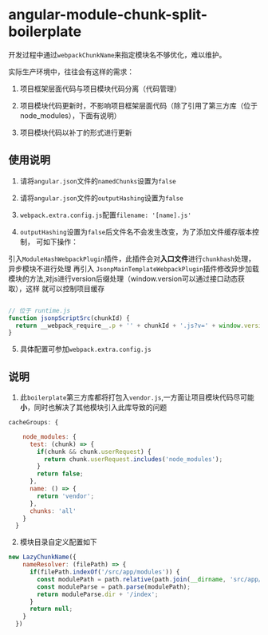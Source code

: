 # angular-module-chunk-split-boilerplate

开发过程中通过`webpackChunkName`来指定模块名不够优化，难以维护。


实际生产环境中，往往会有这样的需求：

  1. 项目框架层面代码与项目模块代码分离（代码管理）
  
  2. 项目模块代码更新时，不影响项目框架层面代码（除了引用了第三方库（位于node_modules），下面有说明）
  
  3. 项目模块代码以补丁的形式进行更新
  
  
## 使用说明

1. 请将`angular.json`文件的`namedChunks`设置为`false`

2. 请将`angular.json`文件的`outputHashing`设置为`false`

3. `webpack.extra.config.js`配置`filename: '[name].js'`

4. `outputHashing`设置为`false`后文件名不会发生改变，为了添加文件缓存版本控制， 可如下操作：

引入`ModuleHashWebpackPlugin`插件，此插件会对**入口文件**进行`chunkhash`处理，异步模块不进行处理
再引入 `JsonpMainTemplateWebpackPlugin`插件修改异步加载模块的方法,对js进行version后缀处理（window.version可以通过接口动态获取），这样
就可以控制项目缓存

```javascript

// 位于 runtime.js
function jsonpScriptSrc(chunkId) {
  return __webpack_require__.p + '' + chunkId + '.js?v=' + window.version || '';
}

```

5. 具体配置可参加`webpack.extra.config.js`

## 说明

1. 此`boilerplate`第三方库都将打包入`vendor.js`,一方面让项目模块代码尽可能**小**，同时也解决了其他模块引入此库导致的问题

```javascript
cacheGroups: {

    node_modules: {
      test: (chunk) => {
        if(chunk && chunk.userRequest) {
          return chunk.userRequest.includes('node_modules');
        }
        return false;
      },
      name: () => {
        return 'vendor';
      },
      chunks: 'all'
    }
  }

```

2. 模块目录自定义配置如下

```javascript
new LazyChunkName({
    nameResolver: (filePath) => {
      if(filePath.indexOf('/src/app/modules')) {
        const modulePath = path.relative(path.join(__dirname, 'src/app/modules'), filePath);
        const moduleParse = path.parse(modulePath);
        return moduleParse.dir + '/index';
      }
      return null;
    }
  })

```
